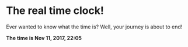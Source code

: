 # The real time clock!

Ever wanted to know what the time is? Well, your journey is about to end!

**The time is Nov 11, 2017, 22:05**